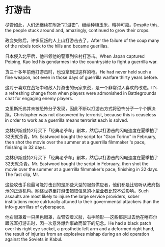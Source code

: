 # 打游击

<p><span class="chinese">尽管如此，人们还继续在附近“打游击”，继续种植玉米，精神可嘉。</span><span class="english">Despite this, the people stuck around and, amazingly, continued to grow their crops.</span></p>

<p><span class="chinese">政变失败后，许多反叛的人上山打游击去了。</span><span class="english">After the failure of the coup many of the rebels took to the hills and became guerillas.</span></p>

<p><span class="chinese">日本侵入北平后，他带领他的警察到农村打游击。</span><span class="english">When Japan captured Peiping, Kao led his gendarmes into the countryside to fight a guerrilla war.</span></p>

<p><span class="chinese">货三十多年前他打游击时，也没拿到过这样的枪。</span><span class="english">He had never held such a fine weapon, not even in those days of guerrilla warfare thirty years before.</span></p>

<p><span class="chinese">这对于喜欢在战场中和敌人打游击的玩家来说，是一个非常讨人喜欢的改进。</span><span class="english">It's a refreshing change from when players were admonished in Battlegrounds chat for engaging enemy players.</span></p>

<p><span class="chinese">克里斯托弗并未被恐怖分子发现，因此不断以打游击方式将恐怖分子一个个解决掉。</span><span class="english">Christopher was not discovered by terrorist, because this is ceaseless in order to work as a guerrilla means terrorist each is solved.</span></p>

<p><span class="chinese">克林伊斯威特2月买下「经典老爷车」剧本，然后以打游击的闪电速度在夏季拍了32天就杀青。</span><span class="english">Mr. Eastwood bought the script for "Gran Torino" in February, then shot the movie over the summer at a guerrilla filmmaker 's pace, finishing in 32 days.</span></p>

<p><span class="chinese">克林伊斯威特2月买下「经典老爷车」剧本，然后以打游击的闪电速度在夏季拍了32天就杀青。</span><span class="english">Mr. Eastwood bought the script in February, then shot the movie over the summer at a guerrilla filmmaker's pace, finishing in 32 days. The fast clip, Mr.</span></p>

<p><span class="chinese">这些攻击手段最可能打击到的是那些大型的服务供应者，他们都是比较听从政府指示的正派机构。网络世界里打游击猎取信息的小型业者比较不受影响。</span><span class="english">Such assaults are most likely to injure the large service providers, sober institutions more culrturally attuned to their governmental attackers than the info-guerrillas of cyberspace.</span></p>

<p><span class="chinese">他右眼罩着一只黑色眼罩，左臂安着义肢，右手畸形---这些都是过去他在喀布尔跟苏军打游击时，因一次意外爆炸事故而留下的纪念。</span><span class="english">He had a black patch over his right eye socket, a prosthetic left arm and a deformed right hand, the result of injuries from an explosives mishap during an old operation against the Soviets in Kabul.</span></p>

